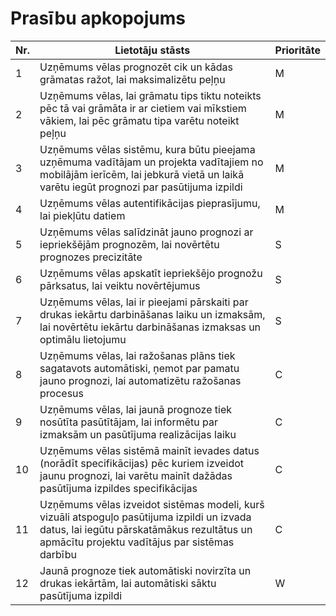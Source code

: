 # Prasību apkopojums

|Nr.|Lietotāju stāsts|Prioritāte|
|-|-|-|
|1|Uzņēmums vēlas prognozēt cik un kādas grāmatas ražot, lai maksimalizētu peļņu|M|
|2|Uzņēmums vēlas, lai grāmatu tips tiktu noteikts pēc tā vai grāmāta ir ar cietiem vai mīkstiem vākiem, lai pēc grāmatu tipa varētu noteikt peļņu|M|
|3|Uzņēmums vēlas sistēmu, kura būtu pieejama uzņēmuma vadītājam un projekta vadītajiem no mobilājām ierīcēm, lai jebkurā vietā un laikā varētu iegūt prognozi par pasūtijuma izpildi|M|
|4|Uzņēmums vēlas autentifikācijas pieprasījumu, lai piekļūtu datiem|M|
|5|Uzņēmums vēlas salīdzināt jauno prognozi ar iepriekšējām prognozēm, lai novērtētu prognozes precizitāte|S|
|6|Uzņēmums vēlas apskatīt iepriekšējo prognožu pārksatus, lai veiktu novērtējumus|S|
|7|Uzņēmums vēlas, lai ir pieejami pārskaiti par drukas iekārtu darbināšanas laiku un izmaksām, lai novērtētu iekārtu darbināšanas izmaksas un optimālu lietojumu|S|
|8|Uzņēmums vēlas, lai ražošanas plāns tiek sagatavots automātiski, ņemot par pamatu jauno prognozi, lai automatizētu ražošanas procesus|C|
|9|Uzņēmums vēlas, lai jaunā prognoze tiek nosūtīta pasūtītājam, lai informētu par izmaksām un pasūtījuma realizācijas laiku |C|
|10|Uzņēmums vēlas sistēmā mainīt ievades datus (norādīt specifikācijas) pēc kuriem  izveidot jaunu prognozi, lai varētu mainīt dažādas pasūtījuma izpildes specifikācijas|C|
|11|Uzņēmums vēlas izveidot sistēmas modeli, kurš vizuāli atspoguļo pasūtijuma izpildi un izvada datus, lai iegūtu pārskatāmākus rezultātus un apmācītu projektu vadītājus par sistēmas darbību|C|
|12|Jaunā prognoze tiek automātiski novirzīta un drukas iekārtām, lai automātiski sāktu pasūtījuma izpildi|W|
